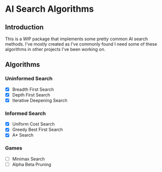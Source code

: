 # AI Search Algorithms

<!-- cargo-sync-readme start -->

## Introduction

This is a WIP package that implements some pretty common AI search methods.
I've mostly created as I've commonly found I need some of these algorithms in other projects
I've been working on.

## Algorithms

### Uninformed Search

- [X] Breadth First Search
- [X] Depth First Search
- [X] Iterative Deepening Search

### Informed Search

- [X] Uniform Cost Search
- [X] Greedy Best First Search
- [X] A* Search

### Games

- [ ] Minimax Search
- [ ] Alpha Beta Pruning

<!-- cargo-sync-readme end -->
